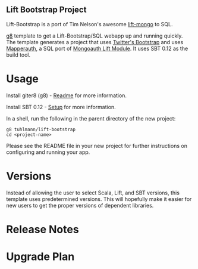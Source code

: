 Lift Bootstrap Project
----------------------

Lift-Bootstrap is a port of Tim Nelson's awesome [lift-mongo](https://github.com/eltimn/lift-mongo) to
SQL.

[g8](http://github.com/n8han/giter8) template to get a Lift-Bootstrap/SQL webapp up and running quickly.
The template generates a project that uses [Twitter's Bootstrap](http://twitter.github.com/bootstrap/)
and uses [Mapperauth](https://github.com/liftmodules/mapperauth), a SQL port of [Mongoauth Lift Module](https://github.com/eltimn/lift-mongoauth). It uses SBT 0.12
as the build tool.

Usage
=====

Install giter8 (g8) - [Readme](http://github.com/n8han/giter8#readme) for more information.

Install SBT 0.12 - [Setup](http://www.scala-sbt.org/release/docs/Getting-Started/Setup.html) for more information.

In a shell, run the following in the parent directory of the new project:

    g8 tuhlmann/lift-bootstrap
    cd <project-name>

Please see the README file in your new project for further instructions on configuring and running your app.

Versions
========

Instead of allowing the user to select Scala, Lift, and SBT versions, this template uses predetermined versions.
This will hopefully make it easier for new users to get the proper versions of dependent libraries.

Release Notes
=============


Upgrade Plan
============
